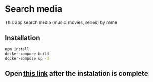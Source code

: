 # Search media

This app search media (music, movies, series) by name

## Installation


```bash
npm install
docker-compose build
docker-compose up -d
```
## Open [this link](http://localhost:8081/) after the instalation is complete
